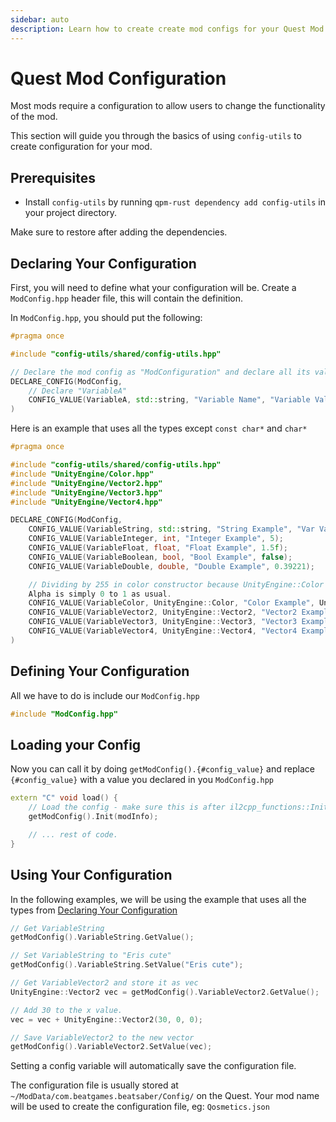 ```yaml
---
sidebar: auto
description: Learn how to create create mod configs for your Quest Mod!
---
```


# Quest Mod Configuration

Most mods require a configuration to allow users to change the functionality of the mod.

This section will guide you through the basics of using `config-utils` to create configuration for your mod.

## Prerequisites

* Install `config-utils` by running `qpm-rust dependency add config-utils` in your project directory.

Make sure to restore after adding the dependencies.

## Declaring Your Configuration

First, you will need to define what your configuration will be. Create a `ModConfig.hpp` header file, this will contain the definition.

In `ModConfig.hpp`, you should put the following:

```cpp
#pragma once

#include "config-utils/shared/config-utils.hpp"

// Declare the mod config as "ModConfiguration" and declare all its values and functions.
DECLARE_CONFIG(ModConfig,
    // Declare "VariableA"
    CONFIG_VALUE(VariableA, std::string, "Variable Name", "Variable Value");
)
```

Here is an example that uses all the types except `const char*` and `char*`

```cpp
#pragma once

#include "config-utils/shared/config-utils.hpp"
#include "UnityEngine/Color.hpp"
#include "UnityEngine/Vector2.hpp"
#include "UnityEngine/Vector3.hpp"
#include "UnityEngine/Vector4.hpp"

DECLARE_CONFIG(ModConfig,
    CONFIG_VALUE(VariableString, std::string, "String Example", "Var Value");
    CONFIG_VALUE(VariableInteger, int, "Integer Example", 5);
    CONFIG_VALUE(VariableFloat, float, "Float Example", 1.5f);
    CONFIG_VALUE(VariableBoolean, bool, "Bool Example", false);
    CONFIG_VALUE(VariableDouble, double, "Double Example", 0.39221);

    // Dividing by 255 in color constructor because UnityEngine::Color represents RGB as values in the range of 0 to 1,
    Alpha is simply 0 to 1 as usual.
    CONFIG_VALUE(VariableColor, UnityEngine::Color, "Color Example", UnityEngine::Color(10 / 255, 155 / 255, 90 / 255 , 0));
    CONFIG_VALUE(VariableVector2, UnityEngine::Vector2, "Vector2 Example", UnityEngine::Vector2(1, 2));
    CONFIG_VALUE(VariableVector3, UnityEngine::Vector3, "Vector3 Example", UnityEngine::Vector3(1, 2, 3));
    CONFIG_VALUE(VariableVector4, UnityEngine::Vector4, "Vector4 Example", UnityEngine::Vector4(1, 2, 3, 4));
)
```

## Defining Your Configuration

All we have to do is include our `ModConfig.hpp`

```cpp
#include "ModConfig.hpp"
```

## Loading your Config

Now you can call it by doing `getModConfig().{#config_value}` and replace `{#config_value}` with a value you declared in you `ModConfig.hpp`

```cpp
extern "C" void load() {
    // Load the config - make sure this is after il2cpp_functions::Init();
    getModConfig().Init(modInfo);

    // ... rest of code.
}
```

## Using Your Configuration

In the following examples, we will be using the example that uses all the types from [Declaring Your Configuration](#declaring-your-configuration)

```cpp
// Get VariableString
getModConfig().VariableString.GetValue();

// Set VariableString to "Eris cute"
getModConfig().VariableString.SetValue("Eris cute");

// Get VariableVector2 and store it as vec
UnityEngine::Vector2 vec = getModConfig().VariableVector2.GetValue();

// Add 30 to the x value.
vec = vec + UnityEngine::Vector2(30, 0, 0);

// Save VariableVector2 to the new vector
getModConfig().VariableVector2.SetValue(vec);
```

Setting a config variable will automatically save the configuration file.

The configuration file is usually stored at `~/ModData/com.beatgames.beatsaber/Config/` on the Quest. Your mod name will be used to create the configuration file, eg: `Qosmetics.json`
